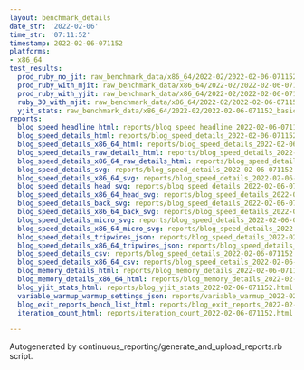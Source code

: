 ```yaml
---
layout: benchmark_details
date_str: '2022-02-06'
time_str: '07:11:52'
timestamp: 2022-02-06-071152
platforms:
- x86_64
test_results:
  prod_ruby_no_jit: raw_benchmark_data/x86_64/2022-02/2022-02-06-071152_basic_benchmark_prod_ruby_no_jit.json
  prod_ruby_with_mjit: raw_benchmark_data/x86_64/2022-02/2022-02-06-071152_basic_benchmark_prod_ruby_with_mjit.json
  prod_ruby_with_yjit: raw_benchmark_data/x86_64/2022-02/2022-02-06-071152_basic_benchmark_prod_ruby_with_yjit.json
  ruby_30_with_mjit: raw_benchmark_data/x86_64/2022-02/2022-02-06-071152_basic_benchmark_ruby_30_with_mjit.json
  yjit_stats: raw_benchmark_data/x86_64/2022-02/2022-02-06-071152_basic_benchmark_yjit_stats.json
reports:
  blog_speed_headline_html: reports/blog_speed_headline_2022-02-06-071152.html
  blog_speed_details_html: reports/blog_speed_details_2022-02-06-071152.html
  blog_speed_details_x86_64_html: reports/blog_speed_details_2022-02-06-071152.x86_64.html
  blog_speed_details_raw_details_html: reports/blog_speed_details_2022-02-06-071152.raw_details.html
  blog_speed_details_x86_64_raw_details_html: reports/blog_speed_details_2022-02-06-071152.x86_64.raw_details.html
  blog_speed_details_svg: reports/blog_speed_details_2022-02-06-071152.svg
  blog_speed_details_x86_64_svg: reports/blog_speed_details_2022-02-06-071152.x86_64.svg
  blog_speed_details_head_svg: reports/blog_speed_details_2022-02-06-071152.head.svg
  blog_speed_details_x86_64_head_svg: reports/blog_speed_details_2022-02-06-071152.x86_64.head.svg
  blog_speed_details_back_svg: reports/blog_speed_details_2022-02-06-071152.back.svg
  blog_speed_details_x86_64_back_svg: reports/blog_speed_details_2022-02-06-071152.x86_64.back.svg
  blog_speed_details_micro_svg: reports/blog_speed_details_2022-02-06-071152.micro.svg
  blog_speed_details_x86_64_micro_svg: reports/blog_speed_details_2022-02-06-071152.x86_64.micro.svg
  blog_speed_details_tripwires_json: reports/blog_speed_details_2022-02-06-071152.tripwires.json
  blog_speed_details_x86_64_tripwires_json: reports/blog_speed_details_2022-02-06-071152.x86_64.tripwires.json
  blog_speed_details_csv: reports/blog_speed_details_2022-02-06-071152.csv
  blog_speed_details_x86_64_csv: reports/blog_speed_details_2022-02-06-071152.x86_64.csv
  blog_memory_details_html: reports/blog_memory_details_2022-02-06-071152.html
  blog_memory_details_x86_64_html: reports/blog_memory_details_2022-02-06-071152.x86_64.html
  blog_yjit_stats_html: reports/blog_yjit_stats_2022-02-06-071152.html
  variable_warmup_warmup_settings_json: reports/variable_warmup_2022-02-06-071152.warmup_settings.json
  blog_exit_reports_bench_list_html: reports/blog_exit_reports_2022-02-06-071152.bench_list.html
  iteration_count_html: reports/iteration_count_2022-02-06-071152.html

---
```

Autogenerated by continuous_reporting/generate_and_upload_reports.rb script.
